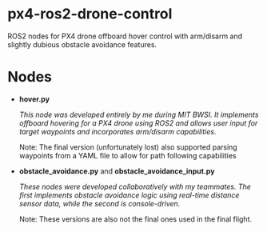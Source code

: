 # px4-ros2-drone-control
ROS2 nodes for PX4 drone offboard hover control with arm/disarm and slightly dubious obstacle avoidance features.

# Nodes
- **hover.py**

  _This node was developed entirely by me during MIT BWSI. It implements offboard hovering for a PX4 drone using ROS2 and allows user input for target waypoints and incorporates arm/disarm capabilities._
  
  Note: The final version (unfortunately lost) also supported parsing waypoints from a YAML file to allow for path following capabilities

  
- **obstacle_avoidance.py** and **obstacle_avoidance_input.py**

  _These nodes were developed collaboratively with my teammates. The first implements obstacle avoidance logic using real-time distance sensor data, while the second is console-driven._

  Note: These versions are also not the final ones used in the final flight.

